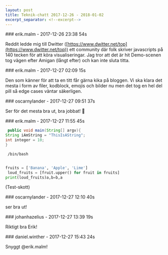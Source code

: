 ```yaml
---
layout: post
title: Teknik-chatt 2017-12-26 - 2018-01-02
excerpt_separator: <!--excerpt-->
---
```

<section class="message" markdown="1">
### erik.malm - 2017-12-26 23:38 54s

Reddit ledde mig till Dwitter ([https://www.dwitter.net/top](https://www.dwitter.net/top)) ett community där folk skriver javascripts på 140 tecken för att köra visualiseringar. Jag tror att det är hit Demo-scenen tog vägen efter Amigan (långt efter) och kan inte sluta titta.
</section>
<section class="message" markdown="1">
### erik.malm - 2017-12-27 02:09 15s

Den som känner för att ta en titt får gärna kika på bloggen. Vi ska klara det mesta i form av filer, kodblock, emojis och bilder nu men det tog en hel del pill så edge cases väntar säkerligen. 
</section>
<section class="message" markdown="1">
### oscarnylander - 2017-12-27 09:51 37s

Ser för det mesta bra ut, bra jobbat! 🐧
</section>
<section class="message" markdown="1">
### erik.malm - 2017-12-27 11:55 45s

```java
 public void main(String[] argv){
String iAmString = "ThisIsAString";
int integer = 10;
}
```
```console
 /bin/bash
```
```python
 
fruits = ['Banana', 'Apple', 'Lime']
 loud_fruits = [fruit.upper() for fruit in fruits]
print(loud_fruits)a,b=b,a
```
 (Test-skott)
</section>
<section class="message" markdown="1">
### oscarnylander - 2017-12-27 12:10 40s

ser bra ut!
</section>
<section class="message" markdown="1">
### johanhazelius - 2017-12-27 13:39 19s

Riktigt bra Erik! 
</section>
<section class="message" markdown="1">
### daniel.winther - 2017-12-27 15:43 24s

Snyggt @erik.malm!

<!--excerpt-->
</section>